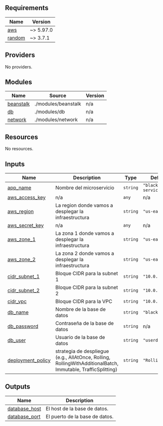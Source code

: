 ## Requirements

| Name | Version |
|------|---------|
| <a name="requirement_aws"></a> [aws](#requirement\_aws) | ~> 5.97.0 |
| <a name="requirement_random"></a> [random](#requirement\_random) | ~> 3.7.1 |

## Providers

No providers.

## Modules

| Name | Source | Version |
|------|--------|---------|
| <a name="module_beanstalk"></a> [beanstalk](#module\_beanstalk) | ./modules/beanstalk | n/a |
| <a name="module_db"></a> [db](#module\_db) | ./modules/db | n/a |
| <a name="module_network"></a> [network](#module\_network) | ./modules/network | n/a |

## Resources

No resources.

## Inputs

| Name | Description | Type | Default | Required |
|------|-------------|------|---------|:--------:|
| <a name="input_app_name"></a> [app\_name](#input\_app\_name) | Nombre del microservicio | `string` | `"blacklist-service"` | no |
| <a name="input_aws_access_key"></a> [aws\_access\_key](#input\_aws\_access\_key) | n/a | `any` | n/a | yes |
| <a name="input_aws_region"></a> [aws\_region](#input\_aws\_region) | La region donde vamos a desplegar la infraestructura | `string` | `"us-east-2"` | no |
| <a name="input_aws_secret_key"></a> [aws\_secret\_key](#input\_aws\_secret\_key) | n/a | `any` | n/a | yes |
| <a name="input_aws_zone_1"></a> [aws\_zone\_1](#input\_aws\_zone\_1) | La zona 1 donde vamos a desplegar la infraestructura | `string` | `"us-east-2a"` | no |
| <a name="input_aws_zone_2"></a> [aws\_zone\_2](#input\_aws\_zone\_2) | La zona 2 donde vamos a desplegar la infraestructura | `string` | `"us-east-2b"` | no |
| <a name="input_cidr_subnet_1"></a> [cidr\_subnet\_1](#input\_cidr\_subnet\_1) | Bloque CIDR para la subnet 1 | `string` | `"10.0.4.0/24"` | no |
| <a name="input_cidr_subnet_2"></a> [cidr\_subnet\_2](#input\_cidr\_subnet\_2) | Bloque CIDR para la subnet 2 | `string` | `"10.0.5.0/24"` | no |
| <a name="input_cidr_vpc"></a> [cidr\_vpc](#input\_cidr\_vpc) | Bloque CIDR para la VPC | `string` | `"10.0.0.0/16"` | no |
| <a name="input_db_name"></a> [db\_name](#input\_db\_name) | Nombre de la base de datos | `string` | `"blacklistdb"` | no |
| <a name="input_db_password"></a> [db\_password](#input\_db\_password) | Contraseña de la base de datos | `string` | n/a | yes |
| <a name="input_db_user"></a> [db\_user](#input\_db\_user) | Usuario de la base de datos | `string` | `"userdb"` | no |
| <a name="input_deployment_policy"></a> [deployment\_policy](#input\_deployment\_policy) | strategia de despliegue (e.g., AllAtOnce, Rolling, RollingWithAdditionalBatch, Immutable, TrafficSplitting) | `string` | `"Rolling"` | no |

## Outputs

| Name | Description |
|------|-------------|
| <a name="output_database_host"></a> [database\_host](#output\_database\_host) | El host de la base de datos. |
| <a name="output_database_port"></a> [database\_port](#output\_database\_port) | El puerto de la base de datos. |
